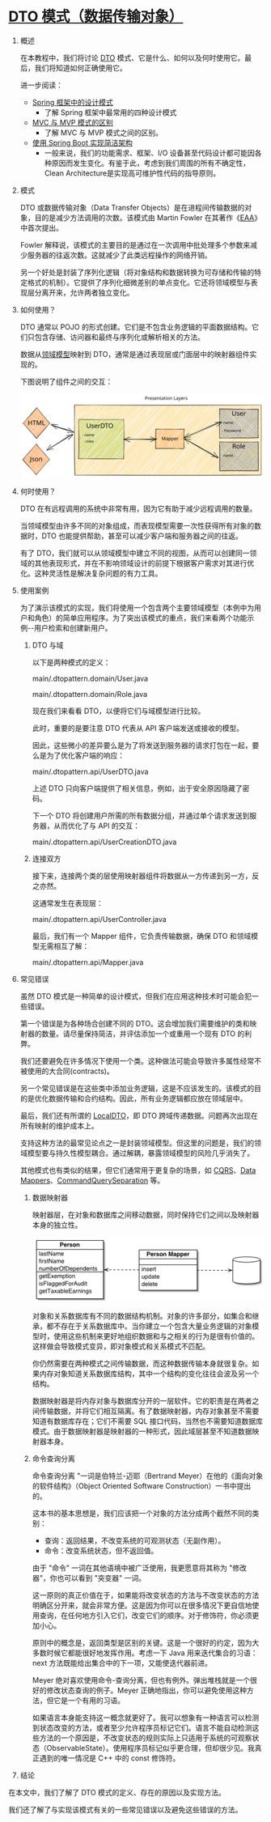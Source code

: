 # [DTO 模式（数据传输对象）](https://www.baeldung.com/java-dto-pattern)

1. 概述

    在本教程中，我们将讨论 [DTO](https://martinfowler.com/eaaCatalog/dataTransferObject.html) 模式、它是什么、如何以及何时使用它。最后，我们将知道如何正确使用它。

    进一步阅读：

    - [Spring 框架中的设计模式](https://www.baeldung.com/spring-framework-design-patterns)
      - 了解 Spring 框架中最常用的四种设计模式
    - [MVC 与 MVP 模式的区别](https://www.baeldung.com/mvc-vs-mvp-pattern)
      - 了解 MVC 与 MVP 模式之间的区别。
    - [使用 Spring Boot 实现简洁架构](https://www.baeldung.com/spring-boot-clean-architecture)
      - 一般来说，我们的功能需求、框架、I/O 设备甚至代码设计都可能因各种原因而发生变化。有鉴于此，考虑到我们周围的所有不确定性，Clean Architecture是实现高可维护性代码的指导原则。

2. 模式

    DTO 或数据传输对象（Data Transfer Objects）是在进程间传输数据的对象，目的是减少方法调用的次数。该模式由 Martin Fowler 在其著作《[EAA](https://martinfowler.com/books/eaa.html)》中首次提出。

    Fowler 解释说，该模式的主要目的是通过在一次调用中批处理多个参数来减少服务器的往返次数。这就减少了此类远程操作的网络开销。

    另一个好处是封装了序列化逻辑（将对象结构和数据转换为可存储和传输的特定格式的机制）。它提供了序列化细微差别的单点变化。它还将领域模型与表现层分离开来，允许两者独立变化。

3. 如何使用？

    DTO 通常以 POJO 的形式创建。它们是不包含业务逻辑的平面数据结构。它们只包含存储、访问器和最终与序列化或解析相关的方法。

    数据从[领域模型](https://martinfowler.com/eaaCatalog/domainModel.html)映射到 DTO，通常是通过表现层或门面层中的映射器组件实现的。

    下图说明了组件之间的交互：

    ![层4](pic/layers-4.svg)

4. 何时使用？

    DTO 在有远程调用的系统中非常有用，因为它有助于减少远程调用的数量。

    当领域模型由许多不同的对象组成，而表现模型需要一次性获得所有对象的数据时，DTO 也能提供帮助，甚至可以减少客户端和服务器之间的往返。

    有了 DTO，我们就可以从领域模型中建立不同的视图，从而可以创建同一领域的其他表现形式，并在不影响领域设计的前提下根据客户需求对其进行优化。这种灵活性是解决复杂问题的有力工具。

5. 使用案例

    为了演示该模式的实现，我们将使用一个包含两个主要领域模型（本例中为用户和角色）的简单应用程序。为了突出该模式的重点，我们来看两个功能示例--用户检索和创建新用户。

    1. DTO 与域

        以下是两种模式的定义：

        main/.dtopattern.domain/User.java

        main/.dtopattern.domain/Role.java

        现在我们来看看 DTO，以便将它们与域模型进行比较。

        此时，重要的是要注意 DTO 代表从 API 客户端发送或接收的模型。

        因此，这些微小的差异要么是为了将发送到服务器的请求打包在一起，要么是为了优化客户端的响应：

        main/.dtopattern.api/UserDTO.java

        上述 DTO 只向客户端提供了相关信息，例如，出于安全原因隐藏了密码。

        下一个 DTO 将创建用户所需的所有数据分组，并通过单个请求发送到服务器，从而优化了与 API 的交互：

        main/.dtopattern.api/UserCreationDTO.java

    2. 连接双方

        接下来，连接两个类的层使用映射器组件将数据从一方传递到另一方，反之亦然。

        这通常发生在表现层：

        main/.dtopattern.api/UserController.java

        最后，我们有一个 Mapper 组件，它负责传输数据，确保 DTO 和领域模型无需相互了解：

        main/.dtopattern.api/Mapper.java

6. 常见错误

    虽然 DTO 模式是一种简单的设计模式，但我们在应用这种技术时可能会犯一些错误。

    第一个错误是为各种场合创建不同的 DTO。这会增加我们需要维护的类和映射器的数量。请尽量保持简洁，并评估添加一个或重用一个现有 DTO 的利弊。

    我们还要避免在许多情况下使用一个类。这种做法可能会导致许多属性经常不被使用的大合同(contracts)。

    另一个常见错误是在这些类中添加业务逻辑，这是不应该发生的。该模式的目的是优化数据传输和合约结构。因此，所有业务逻辑都应放在领域层中。

    最后，我们还有所谓的 [LocalDTO](https://martinfowler.com/bliki/LocalDTO.html)，即 DTO 跨域传递数据。问题再次出现在所有映射的维护成本上。

    支持这种方法的最常见论点之一是封装领域模型。但这里的问题是，我们的领域模型要与持久性模型耦合。通过解耦，暴露领域模型的风险几乎消失了。

    其他模式也有类似的结果，但它们通常用于更复杂的场景，如 [CQRS](https://cqrs.files.wordpress.com/2010/11/cqrs_documents.pdf)、[Data Mappers](https://martinfowler.com/eaaCatalog/dataMapper.html)、[CommandQuerySeparation](https://martinfowler.com/bliki/CommandQuerySeparation.html) 等。

    1. 数据映射器

        映射器层，在对象和数据库之间移动数据，同时保持它们之间以及映射器本身的独立性。

        ![Data Mappers](pic/databaseMapperSketch.gif)

        对象和关系数据库有不同的数据结构机制。对象的许多部分，如集合和继承，都不存在于关系数据库中。当你建立一个包含大量业务逻辑的对象模型时，使用这些机制来更好地组织数据和与之相关的行为是很有价值的。这样做会导致模式变异，即对象模式和关系模式不匹配。

        你仍然需要在两种模式之间传输数据，而这种数据传输本身就很复杂。如果内存对象知道关系数据库结构，其中一个结构的变化往往会波及另一个结构。

        数据映射器是将内存对象与数据库分开的一层软件。它的职责是在两者之间传输数据，并将它们相互隔离。有了数据映射器，内存对象甚至不需要知道有数据库存在；它们不需要 SQL 接口代码，当然也不需要知道数据库模式。由于数据映射器是映射器的一种形式，因此域层甚至不知道数据映射器本身。

    2. 命令查询分离

        命令查询分离 "一词是伯特兰-迈耶（Bertrand Meyer）在他的《面向对象的软件结构》（Object Oriented Software Construction）一书中提出的。

        这本书的基本思想是，我们应该把一个对象的方法分成两个截然不同的类别：

        - 查询：返回结果，不改变系统的可观测状态（无副作用）。
        - 命令：改变系统状态，但不返回值。

        由于 "命令" 一词在其他语境中被广泛使用，我更愿意将其称为 "修改器"，你也可以看到 "突变器" 一词。

        这一原则的真正价值在于，如果能将改变状态的方法与不改变状态的方法明确区分开来，就会非常方便。这是因为你可以在很多情况下更自信地使用查询，在任何地方引入它们，改变它们的顺序。对于修饰符，你必须更加小心。

        原则中的概念是，返回类型是区别的关键。这是一个很好的约定，因为大多数时候它都能很好地发挥作用。考虑一下 Java 用来迭代集合的习语：next 方法既能给出集合中的下一项，又能使迭代器前进。

        Meyer 绝对喜欢使用命令-查询分离，但也有例外。弹出堆栈就是一个很好的修改状态查询的例子。Meyer 正确地指出，你可以避免使用这种方法，但它是一个有用的习语。

        如果语言本身能支持这一概念就更好了。我可以想象有一种语言可以检测到状态改变的方法，或者至少允许程序员标记它们。语言不能自动检测这些方法的一个原因是，不改变状态的规则实际上只适用于系统的可观察状态（ObservableState）。使用程序员标记似乎更合理，但却很少见。我真正遇到的唯一情况是 C++ 中的 const 修饰符。

7. 结论

在本文中，我们了解了 DTO 模式的定义、存在的原因以及实现方法。

我们还了解了与实现该模式有关的一些常见错误以及避免这些错误的方法。
